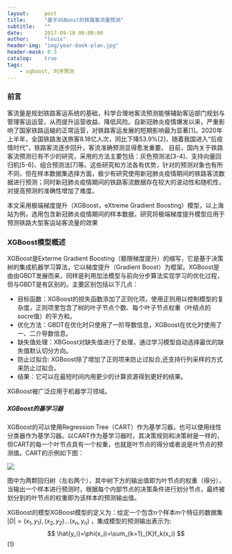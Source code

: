 ```yaml
---
layout:     post
title:      "基于XGBoost的铁路客流量预测"
subtitle:   ""
date:       2017-09-18 00:00:00
author:     "louis"
header-img: "img/year-book-plan.jpg"
header-mask: 0.3
catalog:    true
tags:
    - xgboost, 时序预测
---
```


### 前言

客流量是规划铁路客运系统的基础，科学合理地客流预测能够辅助客运部门规划与管理客运运营，从而提升运营收益、降低风险。自新冠肺炎疫情爆发以来，严重影响了国家铁路运输的正常运营，对铁路客运发展的短期影响最为显著[1]。2020年上半年，全国铁路发送旅客8.18亿人次，同比下降53.9%[2]，随着我国进入“后疫情时代”，铁路客流逐步回升，客流准确预测显得愈发重要。
目前，国内关于铁路客流预测已有不少的研究，采用的方法主要包括：灰色预测法[3-4]、支持向量回归机[5-6]、组合预测法[7]等。这些研究和方法各有优势，针对的预测对象也有所不同，但在样本数据集选择方面，极少有研究使用新冠肺炎疫情期间的铁路客流数据进行预测；同时新冠肺炎疫情期间的铁路客流数据存在较大的波动性和随机性，对提高预测的准确性增加了难度。

本文采用极端梯度提升（XGBoost，eXtreme Gradient Boosting）模型，以上海站为例，选用包含新冠肺炎疫情期间的样本数据，研究将极端梯度提升模型应用于预测铁路大型客运站客流量的效果

### XGBoost模型概述


XGBoost是Exterme Gradient Boosting（极限梯度提升）的缩写，它是基于决策树的集成机器学习算法，它以梯度提升（Gradient Boost）为框架。XGBoost是由由GBDT发展而来，同样是利用加法模型与前向分步算法实现学习的优化过程，但与GBDT是有区别的。主要区别包括以下几点：
    
- 目标函数：XGBoost的损失函数添加了正则化项，使用正则用以控制模型的复杂度，正则项里包含了树的叶子节点个数、每个叶子节点权重（叶结点的socre值）的平方和。
- 优化方法：GBDT在优化时只使用了一阶导数信息，XGBoost在优化时使用了一、二介导数信息。 
- 缺失值处理：XBGoost对缺失值进行了处理，通过学习模型自动选择最优的缺失值默认切分方向。
- 防止过拟合: XGBoost除了增加了正则项来防止过拟合,还支持行列采样的方式来防止过拟合。
- 结果：它可以在最短时间内用更少的计算资源得到更好的结果。 
  
XGBoost被广泛应用于机器学习领域。

##### XGBoost的基学习器

XGBoost的可以使用Regression Tree（CART）作为基学习器，也可以使用线性分类器作为基学习器。以CART作为基学习器时，其决策规则和决策树是一样的，但CART的每一个叶节点具有一个权重，也就是叶节点的得分或者说是叶节点的预测值。CART的示例如下图：

![](https://github.com/louis-xy/louis-xy.github.io/raw/master/portfolio/img/timeseries_xgboost/xgb.png)

图中为两颗回归树（左右两个），其中树下方的输出值即为叶节点的权重（得分），当输出一个样本进行预测时，根据每个内部节点的决策条件进行划分节点，最终被划分到的叶节点的权重即为该样本的预测输出值。

XGBoost的模型XGBoost模型的定义为：给定一个包含n个样本m个特征的数据集 $|D| = {(x_1, y_1), (x_2, y_2)...(x_n, y_n)}$ ，集成模型的预测输出表示为:
$$ \hat{y_i}=\phi(x_i)=\sum_{k=1}_{K}f_k(x_i) $$    (1)
